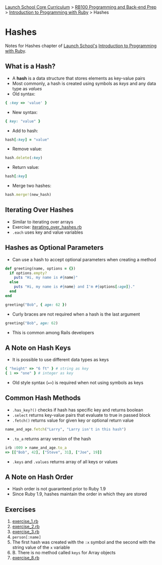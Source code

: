 [Launch School Core Curriculum][readme] >
[RB100 Programming and Back-end Prep][rb100] >
[Introduction to Programming with Ruby][intro-notes] >
Hashes

# Hashes

Notes for Hashes chapter of [Launch School's][launch-school] [Introduction to Programming with Ruby][intro-to-ruby].

## What is a Hash?

- A **hash** is a data structure that stores elements as key-value pairs
- Most commonly, a hash is created using symbols as _keys_ and any data type as _values_
- Old syntax:

<!-- prettier-ignore -->
```ruby
{ :key => 'value' }
```

- New syntax:

```ruby
{ key: "value" }
```

- Add to hash:

```ruby
hash[:key] = "value"
```

- Remove value:

```ruby
hash.delete(:key)
```

- Return value:

```ruby
hash[:key]
```

- Merge two hashes:

```ruby
hash.merge!(new_hash)
```

## Iterating Over Hashes

- Similar to iterating over arrays
- Exercise: [iterating_over_hashes.rb](iterating_over_hashes.rb)
- `.each` uses key and value variables

## Hashes as Optional Parameters

- Can use a hash to accept optional parameters when creating a method

```ruby
def greeting(name, options = {})
  if options.empty?
    puts "Hi, my name is #{name}"
  else
    puts "Hi, my name is #{name} and I'm #{options[:age]}."
  end
end

greeting("Bob", { age: 62 })
```

- Curly braces are not required when a hash is the last argument

```ruby
greeting("Bob", age: 62)
```

- This is common among Rails developers

## A Note on Hash Keys

- It is possible to use different data types as keys

```ruby
{ "height" => "6 ft" } # string as key
{ 1 => "one" } # integer as key
```

- Old style syntax (`=>`) is required when not using symbols as keys

## Common Hash Methods

- `.has_key?()` checks if hash has specific key and returns boolean
- `.select` returns key-value pairs that evaluate to true in passed block
- `.fetch()` returns value for given key or optional return value

```ruby
name_and_age.fetch("Larry", "Larry isn't in this hash")
```

- `.to_a` returns array version of the hash

```ruby
irb :009 > name_and_age.to_a
=> [["Bob", 42], ["Steve", 31], ["Joe", 19]]
```

- `.keys` and `.values` returns array of all keys or values

## A Note on Hash Order

- Hash order is not guaranteed prior to Ruby 1.9
- Since Ruby 1.9, hashes maintain the order in which they are stored

## Exercises

1. [exercise_1.rb](exercise_1.rb)
2. [exercise_2.rb](exercise_2.rb)
3. [exercise_3.rb](exercise_3.rb)
4. `person[:name]`
5. The first hash was created with the `:x` symbol and the second with the string value of the `x` variable
6. B. There is no method called `keys` for Array objects
7. [exercise_8.rb](exercise_8.rb)

<!-- internal links -->

[intro-notes]: /books/introduction_to_programming_with_ruby/contents.md
[rb100]: /rb100/notes.md
[readme]: /README.md

<!-- external links -->

[intro-to-ruby]: https://launchschool.com/books/ruby
[launch-school]: https://launchschool.com
